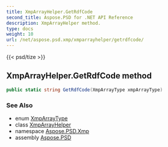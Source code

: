```yaml
---
title: XmpArrayHelper.GetRdfCode
second_title: Aspose.PSD for .NET API Reference
description: XmpArrayHelper method. 
type: docs
weight: 10
url: /net/aspose.psd.xmp/xmparrayhelper/getrdfcode/
---
```

{{< psd/tize >}}
## XmpArrayHelper.GetRdfCode method

```csharp
public static string GetRdfCode(XmpArrayType xmpArrayType)
```

### See Also

* enum [XmpArrayType](../../xmparraytype/)
* class [XmpArrayHelper](../)
* namespace [Aspose.PSD.Xmp](../../xmparrayhelper/)
* assembly [Aspose.PSD](../../../)


